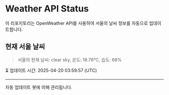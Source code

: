 
# Weather API Status

이 리포지토리는 OpenWeather API를 사용하여 서울의 날씨 정보를 자동으로 업데이트합니다.

## 현재 서울 날씨
> 서울의 현재 날씨: clear sky, 온도: 18.76°C, 습도: 68%

⏳ 업데이트 시간: 2025-04-20 03:59:57 (UTC)

---
자동 업데이트 봇에 의해 관리됩니다.
